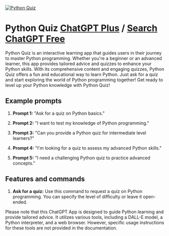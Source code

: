 
[![Python Quiz](https://files.oaiusercontent.com/file-0eZ1JpsDSFvDElNHde2VLVkb?se=2123-10-17T23%3A42%3A16Z&sp=r&sv=2021-08-06&sr=b&rscc=max-age%3D31536000%2C%20immutable&rscd=attachment%3B%20filename%3D24699a4b-694b-4545-8a92-16474f266ac6.png&sig=oNKB/rNXt8hyrKUeyaWMBJQLpRHill2BiGPbFnMbfVA%3D)](https://chat.openai.com/g/g-my7iZTaB2-python-quiz)

# Python Quiz [ChatGPT Plus](https://chat.openai.com/g/g-my7iZTaB2-python-quiz) / [Search ChatGPT Free](https://gptcall.net/index.html#/?search=Python%20Quiz)

Python Quiz is an interactive learning app that guides users in their journey to master Python programming. Whether you're a beginner or an advanced learner, this app provides tailored advice and quizzes to enhance your Python skills. With its comprehensive content and engaging quizzes, Python Quiz offers a fun and educational way to learn Python. Just ask for a quiz and start exploring the world of Python programming together! Get ready to level up your Python knowledge with Python Quiz!

## Example prompts

1. **Prompt 1:** "Ask for a quiz on Python basics."

2. **Prompt 2:** "I want to test my knowledge of Python programming."

3. **Prompt 3:** "Can you provide a Python quiz for intermediate level learners?"

4. **Prompt 4:** "I'm looking for a quiz to assess my advanced Python skills."

5. **Prompt 5:** "I need a challenging Python quiz to practice advanced concepts."

## Features and commands

1. **Ask for a quiz:** Use this command to request a quiz on Python programming. You can specify the level of difficulty or leave it open-ended.

Please note that this ChatGPT App is designed to guide Python learning and provide tailored advice. It utilizes various tools, including a DALL-E model, a Python interpreter, and a web browser. However, specific usage instructions for these tools are not provided in the documentation.



